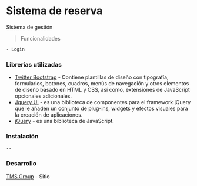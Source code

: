 # Sistema de reserva

Sistema de gestión
> Funcionalidades

```sh
- Login
```

### Librerias utilizadas

* [Twitter Bootstrap] - Contiene plantillas de diseño con tipografía, formularios, botones, cuadros, menús de navegación y otros elementos de diseño basado en HTML y CSS, así como, extensiones de JavaScript opcionales adicionales.
* [Jquery UI] - es una biblioteca de componentes para el framework jQuery que le añaden un conjunto de plug-ins, widgets y efectos visuales para la creación de aplicaciones.
* [jQuery] - es una biblioteca de JavaScript.

### Instalación

```sh
--
```

### Desarrollo 


[TMS Group] - Sitio



[Twitter Bootstrap]:http://twitter.github.com/bootstrap/
[Jquery UI]:http://jqueryui.com/
[jQuery]:http://jquery.com
[TMS Group]:http://tmsgroup.com.ar/
